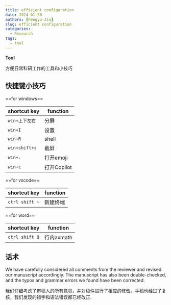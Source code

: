 ```yaml
---
title: efficient configuration
date: 2024-01-30
authors: [Pengyu-Jin]
slug: efficient configuration
categories:
  - Research
tags:
  - tool
---
```

**Tool**

方便日常科研工作的工具和小技巧

<!-- more -->

## 快捷键小技巧

==for windows==

| shortcut key | function |
| ----------- | --------- |
| `win+上下左右`| 分屏  |
| `win+I`     | 设置 |
| `win+R`    | shell |
| `win+shift+s`| 截屏 |
| `win+.`   |打开emoji|
|`win+c`   |打开Copilot |

==for vscode==

| shortcut key | function |
| ----------- | --------- |
| `ctrl shift ~`| 新建终端  |

==for word==

| shortcut key | function |
| ----------- | --------- |
| `ctrl shift Q`| 行内axmath |

## 话术

We have carefully considered all comments from the reviewer and revised our manuscript accordingly. The manuscript has also been double-checked, and the typos and grammar errors we found have been corrected.

我们仔细考虑了审稿人的所有意见，并对稿件进行了相应的修改。手稿也经过了复核，我们发现的错字和语法错误都已经改正.

